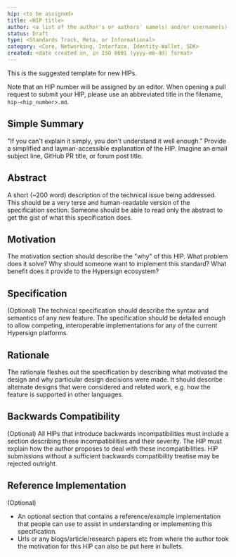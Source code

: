 ```yaml
---
hip: <to be assigned>
title: <HIP title>
author: <a list of the author's or authors' name(s) and/or username(s), or name(s) and email(s), e.g. (use with the parentheses or triangular brackets): FirstName LastName (@GitHubUsername), FirstName LastName <foo@bar.com>
status: Draft
type: <Standards Track, Meta, or Informational>
category: <Core, Networking, Interface, Identity-Wallet, SDK>
created: <date created on, in ISO 8601 (yyyy-mm-dd) format>
---
```


This is the suggested template for new HIPs.

Note that an HIP number will be assigned by an editor. When opening a pull request to submit your HIP, please use an abbreviated title in the filename, `hip-<hip_number>.md`.

## Simple Summary
"If you can't explain it simply, you don't understand it well enough." Provide a simplified and layman-accessible explanation of the HIP. Imagine an email subject line, GitHub PR title, or forum post title.

## Abstract
A short (~200 word) description of the technical issue being addressed. This should be a very terse and human-readable version of the specification section. Someone should be able to read only the abstract to get the gist of what this specification does.

## Motivation
The motivation section should describe the "why" of this HIP. What problem does it solve? Why should someone want to implement this standard? What benefit does it provide to the Hypersign ecosystem?

## Specification
(Optional) The technical specification should describe the syntax and semantics of any new feature. The specification should be detailed enough to allow competing, interoperable implementations for any of the current Hypersign platforms.

## Rationale
The rationale fleshes out the specification by describing what motivated the design and why particular design decisions were made. It should describe alternate designs that were considered and related work, e.g. how the feature is supported in other languages.

## Backwards Compatibility
(Optional) All HIPs that introduce backwards incompatibilities must include a section describing these incompatibilities and their severity. The HIP must explain how the author proposes to deal with these incompatibilities. HIP submissions without a sufficient backwards compatibility treatise may be rejected outright.

## Reference Implementation
(Optional) 
- An optional section that contains a reference/example implementation that people can use to assist in understanding or implementing this specification.
- Urls or any blogs/article/research papers etc from where the author took the motivation for this HIP can also be put here in bullets.
